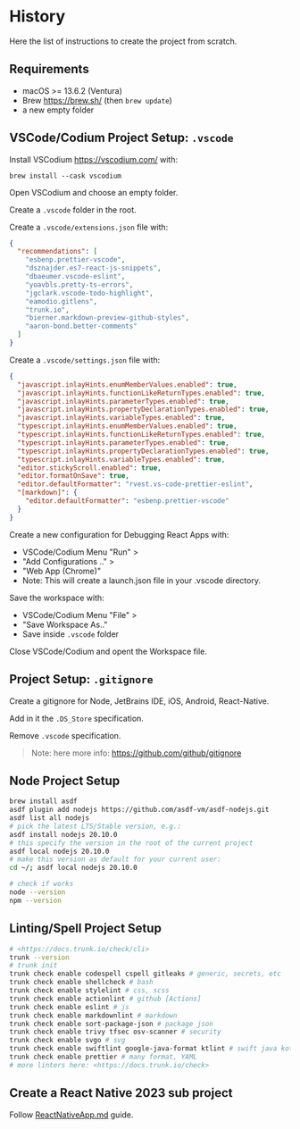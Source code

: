 # History

Here the list of instructions to create the project from scratch.

## Requirements

- macOS >= 13.6.2 (Ventura)
- Brew <https://brew.sh/> (then `brew update`)
- a new empty folder

## VSCode/Codium Project Setup: `.vscode`

Install VSCodium <https://vscodium.com/> with:

`brew install --cask vscodium`

Open VSCodium and choose an empty folder.

Create a `.vscode` folder in the root.

Create a `.vscode/extensions.json` file with:

```json
{
  "recommendations": [
    "esbenp.prettier-vscode",
    "dsznajder.es7-react-js-snippets",
    "dbaeumer.vscode-eslint",
    "yoavbls.pretty-ts-errors",
    "jgclark.vscode-todo-highlight",
    "eamodio.gitlens",
    "trunk.io",
    "bierner.markdown-preview-github-styles",
    "aaron-bond.better-comments"
  ]
}
```

Create a `.vscode/settings.json` file with:

```json
{
  "javascript.inlayHints.enumMemberValues.enabled": true,
  "javascript.inlayHints.functionLikeReturnTypes.enabled": true,
  "javascript.inlayHints.parameterTypes.enabled": true,
  "javascript.inlayHints.propertyDeclarationTypes.enabled": true,
  "javascript.inlayHints.variableTypes.enabled": true,
  "typescript.inlayHints.enumMemberValues.enabled": true,
  "typescript.inlayHints.functionLikeReturnTypes.enabled": true,
  "typescript.inlayHints.parameterTypes.enabled": true,
  "typescript.inlayHints.propertyDeclarationTypes.enabled": true,
  "typescript.inlayHints.variableTypes.enabled": true,
  "editor.stickyScroll.enabled": true,
  "editor.formatOnSave": true,
  "editor.defaultFormatter": "rvest.vs-code-prettier-eslint",
  "[markdown]": {
    "editor.defaultFormatter": "esbenp.prettier-vscode"
  }
}
```

Create a new configuration for Debugging React Apps with:

- VSCode/Codium Menu "Run" >
- "Add Configurations .." >
- "Web App (Chrome)"
- Note: This will create a launch.json file in your .vscode directory.

Save the workspace with:

- VSCode/Codium Menu "File" >
- "Save Workspace As.."
- Save inside `.vscode` folder

Close VSCode/Codium and opent the Workspace file.

## Project Setup: `.gitignore`

Create a gitignore for Node, JetBrains IDE, iOS, Android, React-Native.

Add in it the `.DS_Store` specification.

Remove `.vscode` specification.

> Note: here more info: <https://github.com/github/gitignore>

## Node Project Setup

```sh
brew install asdf
asdf plugin add nodejs https://github.com/asdf-vm/asdf-nodejs.git
asdf list all nodejs
# pick the latest LTS/Stable version, e.g.:
asdf install nodejs 20.10.0
# this specify the version in the root of the current project
asdf local nodejs 20.10.0
# make this version as default for your current user:
cd ~/; asdf local nodejs 20.10.0

# check if works
node --version
npm --version
```

## Linting/Spell Project Setup

```sh
# <https://docs.trunk.io/check/cli>
trunk --version
# trunk init
trunk check enable codespell cspell gitleaks # generic, secrets, etc
trunk check enable shellcheck # bash
trunk check enable stylelint # css, scss
trunk check enable actionlint # github [Actions]
trunk check enable eslint # js
trunk check enable markdownlint # markdown
trunk check enable sort-package-json # package json
trunk check enable trivy tfsec osv-scanner # security
trunk check enable svgo # svg
trunk check enable swiftlint google-java-format ktlint # swift java kotlin
trunk check enable prettier # many format, YAML
# more linters here: <https://docs.trunk.io/check>
```

## Create a React Native 2023 sub project

Follow [ReactNativeApp.md](./history/ReactNativeApp.md) guide.
